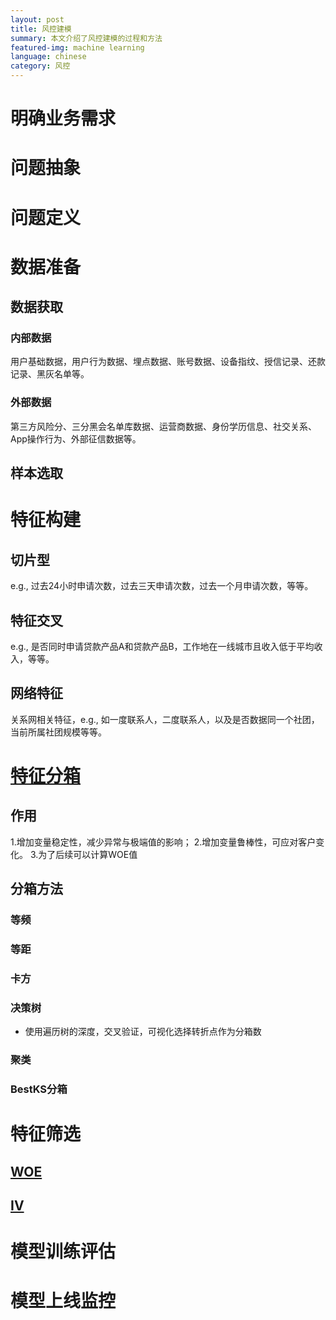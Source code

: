 ```yaml
---
layout: post
title: 风控建模
summary: 本文介绍了风控建模的过程和方法
featured-img: machine learning
language: chinese 
category: 风控
---
```


# 明确业务需求
# 问题抽象
# 问题定义
# 数据准备
## 数据获取
### 内部数据
用户基础数据，用户行为数据、埋点数据、账号数据、设备指纹、授信记录、还款记录、黑灰名单等。
### 外部数据
第三方风险分、三分黑会名单库数据、运营商数据、身份学历信息、社交关系、App操作行为、外部征信数据等。
## 样本选取
# 特征构建
## 切片型
e.g., 过去24小时申请次数，过去三天申请次数，过去一个月申请次数，等等。
## 特征交叉
e.g., 是否同时申请贷款产品A和贷款产品B，工作地在一线城市且收入低于平均收入，等等。
## 网络特征
关系网相关特征，e.g., 如一度联系人，二度联系人，以及是否数据同一个社团，当前所属社团规模等等。
# [特征分箱](https://zhuanlan.zhihu.com/p/511383495)
## 作用
1.增加变量稳定性，减少异常与极端值的影响；
2.增加变量鲁棒性，可应对客户变化。
3.为了后续可以计算WOE值
## 分箱方法
### 等频
### 等距
### 卡方
### 决策树
- 使用遍历树的深度，交叉验证，可视化选择转折点作为分箱数
### 聚类
### BestKS分箱
# 特征筛选

## [WOE](https://handanyu.github.io/%E9%A3%8E%E6%8E%A7/2024/07/01/WOE-&-IV.html#woe)

## [IV](https://handanyu.github.io/%E9%A3%8E%E6%8E%A7/2024/07/01/WOE-&-IV.html#iv)

# 模型训练评估
# 模型上线监控